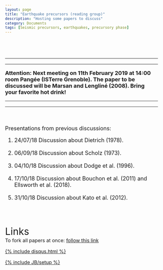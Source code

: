 ```yaml
---
layout: page
title: "Earthquake precursors (reading group)"
description: "Hosting some papers to discuss"
category: Documents
tags: [Seismic precursors, earthquakes, precursory phase]
---
```


<font size="4">
<p align="justify">
<br>
<br>
<hr>
<hr>
<b>Attention: Next meeting on 11th February 2019 at 14:00 room Pangée (ISTerre Grenoble). The paper to be discussed will be Marsan and Lengliné (2008). Bring your favorite hot drink!</b> <em><a href="https://github.com/hugosanrocks/hugosanrocks.github.com/blob/master/_pdf/Marsan_2008_SCI.pdf"><img src="http://hugosanrocks.github.io/assets/img/coffee.png" alt="" width="15" height="16" border="0"></a></em>
<hr>
<hr>
<br>
<br>
Presentations from previous discussions:
</p>
<ol>
  <li>24/07/18 Discussion about Dietrich (1978). <em><a href="https://github.com/hugosanrocks/hugosanrocks.github.com/blob/master/_pdf/meetings/dietrich_1978_24_07_18/Meeting_24-07-18.pdf"><img src="http://hugosanrocks.github.io/assets/img/pdf_image.jpg" alt="" width="15" height="16" border="0"></a></em></li>
  <br>
  <li>06/09/18 Discussion about Scholz (1973). <em><a href="https://github.com/hugosanrocks/hugosanrocks.github.com/blob/master/_pdf/meetings/scholz_1973_6_10_18/01_Scholz_1973.pdf"><img src="http://hugosanrocks.github.io/assets/img/pdf_image.jpg" alt="" width="15" height="16" border="0"></a></em></li>
  <br>
  <li>04/10/18 Discussion about Dodge et al. (1996). <em><a href="https://github.com/hugosanrocks/hugosanrocks.github.com/blob/master/_pdf/meetings/Dodge_1996_4_10_18/Reading_groupe_4-10-18.pptx"><img src="http://hugosanrocks.github.io/assets/img/pdf_image.jpg" alt="" width="15" height="16" border="0"></a></em></li>
  <br>
  <li>17/10/18 Discussion about Bouchon et al. (2011) and Ellsworth et al. (2018). <em><a href="https://github.com/hugosanrocks/hugosanrocks.github.com/blob/master/_pdf/meetings/Bouchon_Ellsworth_17_10_18/Bouchon_Ellsworth_17-10-18.pdf"><img src="http://hugosanrocks.github.io/assets/img/pdf_image.jpg" alt="" width="15" height="16" border="0"></a></em></li>
  <br>
  <li>31/10/18 Discussion about Kato et al. (2012). <em><a href="https://github.com/hugosanrocks/hugosanrocks.github.com/blob/master/_pdf/meetings/Kato_2012_31_10_18/Kato_31-10-18.pdf"><img src="http://hugosanrocks.github.io/assets/img/pdf_image.jpg" alt="" width="15" height="16" border="0"></a></em></li>
  <br>
</ol>
<br>
<br>
<font size="6">Links
<br>
<font size="3">
To fork all papers at once: <a href="https://github.com/hugosanrocks/hugosanrocks.github.com/blob/master/_pdf/"> follow this link

{% include disqus.html %}

{% include JB/setup %}
